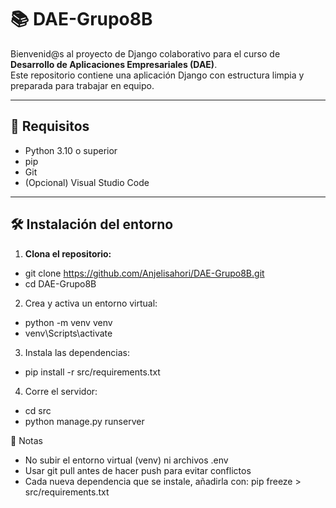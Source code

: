 # 📚 DAE-Grupo8B

Bienvenid@s al proyecto de Django colaborativo para el curso de **Desarrollo de Aplicaciones Empresariales (DAE)**.  
Este repositorio contiene una aplicación Django con estructura limpia y preparada para trabajar en equipo.

---

## 🚀 Requisitos

- Python 3.10 o superior
- pip
- Git
- (Opcional) Visual Studio Code

---

## 🛠️ Instalación del entorno

1. **Clona el repositorio:**
- git clone https://github.com/Anjelisahori/DAE-Grupo8B.git
- cd DAE-Grupo8B

2. Crea y activa un entorno virtual:
- python -m venv venv
- venv\Scripts\activate

3. Instala las dependencias:
- pip install -r src/requirements.txt

4. Corre el servidor:
- cd src
- python manage.py runserver

📝 Notas
- No subir el entorno virtual (venv) ni archivos .env
- Usar git pull antes de hacer push para evitar conflictos
- Cada nueva dependencia que se instale, añadirla con: pip freeze > src/requirements.txt
